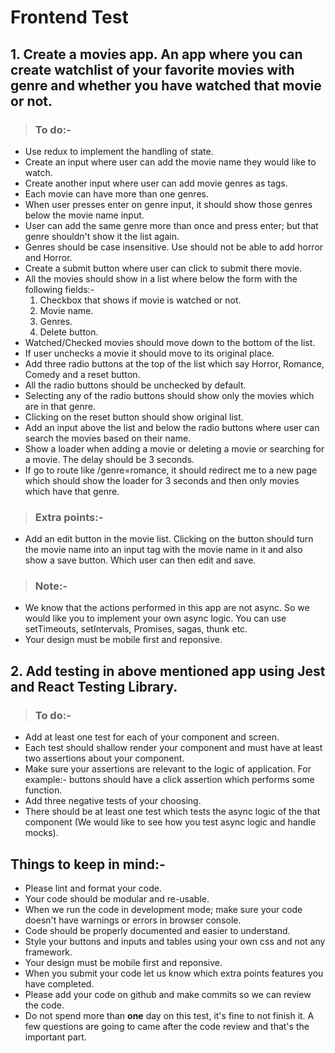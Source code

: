 # Frontend Test

## 1. Create a movies app. An app where you can create watchlist of your favorite movies with genre and whether you have watched that movie or not.

>### To do:-
- Use redux to implement the handling of state.
- Create an input where user can add the movie name they would like to watch.
- Create another input where user can add movie genres as tags.
- Each movie can have more than one genres.
- When user presses enter on genre input, it should show those genres below the movie name input.
- User can add the same genre more than once and press enter; but that genre shouldn't show it the list again.
- Genres should be case insensitive. Use should not be able to add horror and Horror.
- Create a submit button where user can click to submit there movie.
- All the movies should show in a list where below the form with the following fields:-
	1. Checkbox that shows if movie is watched or not.
	2. Movie name.
	3. Genres.
	4. Delete button.
- Watched/Checked movies should move down to the bottom of the list.
- If user unchecks a movie it should move to its original place.
- Add three radio buttons at the top of the list which say Horror, Romance, Comedy and a reset button.
- All the radio buttons should be unchecked by default.
- Selecting any of the radio buttons should show only the movies which are in that genre.
- Clicking on the reset button should show original list.
- Add an input above the list and below the radio buttons where user can search the movies based on their name.
- Show a loader when adding a movie or deleting a movie or searching for a movie. The delay should be 3 seconds. 
- If go to route like /genre=romance, it should redirect me to a new page which should show the loader for 3 seconds and then only movies which have that genre.

>### Extra points:-
- Add an edit button in the movie list. Clicking on the button should turn the movie name into an input tag with the movie name in it and also show a save button. Which user can then edit and save.

>### Note:-
- We know that the actions performed in this app are not async. So we would like you to implement your own async logic. You can use setTimeouts, setIntervals, Promises, sagas, thunk etc.
- Your design must be mobile first and reponsive.

## 2. Add testing in above mentioned app using Jest and React Testing Library.

>### To do:-
- Add at least one test for each of your component and screen.
- Each test should shallow render your component and must have at least two assertions about your component.
- Make sure your assertions are relevant to the logic of application. For example:- buttons should have a click assertion which performs some function.
- Add three negative tests of your choosing.
- There should be at least one test which tests the async logic of the that component (We would like to see how you test async logic and handle mocks).

## Things to keep in mind:-
- Please lint and format your code.
- Your code should be modular and re-usable.
- When we run the code in development mode; make sure your code doesn't have warnings or errors in browser console.
- Code should be properly documented and easier to understand.
- Style your buttons and inputs and tables using your own css and not any framework.
- Your design must be mobile first and reponsive.
- When you submit your code let us know which extra points features you have completed.
- Please add your code on github and make commits so we can review the code.
- Do not spend more than **one** day on this test, it's fine to not finish it. A few questions are going to came after the code review and that's the important part.
